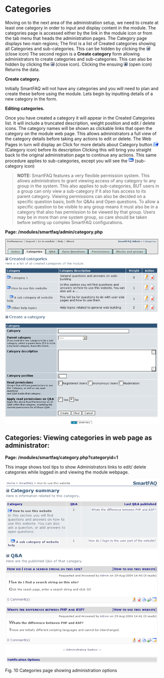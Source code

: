 # Categories

Moving on to the next area of the administration setup, we need to create at least one category in order to input and display content in the module. The categories page is accessed either by the link in the module icon or from the tab menu that heads the administration pages. The Category page displays two main regions; The first is a list of Created categories showing all Categories and sub-categories. This can be hidden by clicking the ![image001.png](../.gitbook/assets/close12.gif) \(close icon\) The second region is a **Create category** form allowing administrators to create categories and sub-categories. This can also be hidden by clicking the ![image001.png](../.gitbook/assets/close12%20%281%29.gif) \(close icon\). Clicking the ensuing ![image001.png](../.gitbook/assets/open12.gif) \(open icon\) Returns the data.

**Create category.**

Initially SmartFAQ will not have any categories and you will need to plan and create these before using the module. Lets begin by inputting details of a new category in the form.

**Editing categories.**

Once you have created a category it will appear in the Created Categories list. It will include a truncated description, weight position and edit / delete icons. The category names will be shown as clickable links that open the category on the module web page. This allows administrators a full view of the category details before taking any actions to edit or delete. The Web Pages in turn will display an Click for more details about Category button ![image001.png](../.gitbook/assets/cat.gif) \(Category icon\) before its description Clicking this will bring you straight back to the original administration page to continue any actions. This same procedure applies to sub-categories, except you will see the ![image001.png](../.gitbook/assets/subcat.gif) \(sub-category icon\)

> **NOTE:** SmartFAQ features a very flexible permission system. This allows administrators to grant viewing access of any category to any group in the system. This also applies to sub-categories, BUT users in a group can only view a sub-category if it also has access to its parent category. Viewing permissions can also be decided on a specific question basis, both for Q&As and Open questions. To allow a specific question to be visible to any group means it must also be in a category that also has permission to be viewed by that group. Users may be in more than one system group, so care should be taken before setting up complex SmartFAQ configurations.

**Page: /modules/smartfaq/admin/category.php**

![image001.png](../.gitbook/assets/categories.png)

## Categories: Viewing categories in web page as administrator:

**Page: /modules/smartfaq/category.php?categoryid=1**

This image shows tool tips to show Administrators links to edit/ delete categories while logged in and viewing the module webpage.

![image001.png](../.gitbook/assets/catedit.png)

Fig. 10 Categories page showing administration options

